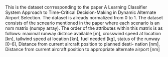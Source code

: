 This is the dataset corrresponding to the paper A Learning Classifier System Approach to Time-Critical Decision-Making in Dynamic Alternate Airport Selection. The dataset is already normalized from 0 to 1.
The dataset consists of the scneario mentioned in the paper where each scenario is an nxm matrix (numpy array). The order of the attributes within this matrix is as follows:
maximal runway distnce available [m], crosswind speed at location [kn], tailwind speed at location [kn], fuel needed [kg], status of the runway [0-6], Distance from current aircraft position to planned desti-
nation [nm], Distance from current aircraft position to appropriate alternate airport [nm]
